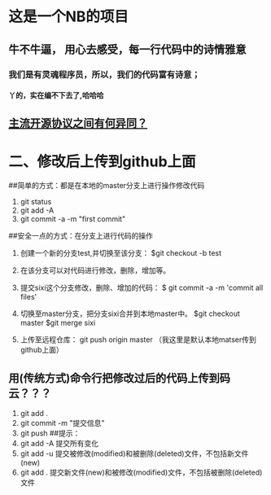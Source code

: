 # 这是一个NB的项目

## 牛不牛逼， 用心去感受，每一行代码中的诗情雅意

### 我们是有灵魂程序员，所以，我们的代码富有诗意；

#### 丫的，实在编不下去了,哈哈哈

## [主流开源协议之间有何异同？](https://www.zhihu.com/question/19568896)

# 二、修改后上传到github上面
##简单的方式：都是在本地的master分支上进行操作修改代码
1. git status   
2. git add -A   
3. git commit -a -m "first commit"  

##安全一点的方式：在分支上进行代码的操作
1. 创建一个新的分支test,并切换至该分支：
$git checkout -b test

2. 在该分支可以对代码进行修改，删除，增加等。

3. 提交sixi这个分支修改，删除、增加的代码：
$ git commit -a -m 'commit all files'

4. 切换至master分支，把分支sixi合并到本地master中。
$git checkout master
$git merge sixi

6. 上传至远程仓库：
git push origin master
（我这里是默认本地matser传到github上面）

## 用(传统方式)命令行把修改过后的代码上传到码云？？？
1. git add .
2. git commit -m "提交信息"
3. git push
##提示：
1. git add -A  提交所有变化  
2. git add -u  提交被修改(modified)和被删除(deleted)文件，不包括新文件(new)  
3. git add .  提交新文件(new)和被修改(modified)文件，不包括被删除(deleted)文件  